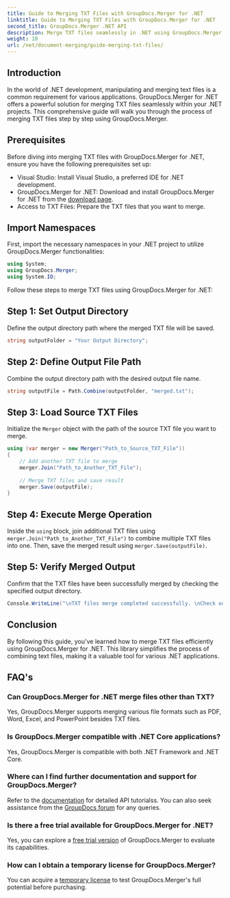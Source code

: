 ```yaml
---
title: Guide to Merging TXT Files with GroupDocs.Merger for .NET
linktitle: Guide to Merging TXT Files with GroupDocs.Merger for .NET
second_title: GroupDocs.Merger .NET API
description: Merge TXT files seamlessly in .NET using GroupDocs.Merger. Step-by-step guide for developers. Documentation and support available.
weight: 18
url: /net/document-merging/guide-merging-txt-files/
---
```

## Introduction
In the world of .NET development, manipulating and merging text files is a common requirement for various applications. GroupDocs.Merger for .NET offers a powerful solution for merging TXT files seamlessly within your .NET projects. This comprehensive guide will walk you through the process of merging TXT files step by step using GroupDocs.Merger.
## Prerequisites
Before diving into merging TXT files with GroupDocs.Merger for .NET, ensure you have the following prerequisites set up:
- Visual Studio: Install Visual Studio, a preferred IDE for .NET development.
- GroupDocs.Merger for .NET: Download and install GroupDocs.Merger for .NET from the [download page](https://releases.groupdocs.com/merger/net/).
- Access to TXT Files: Prepare the TXT files that you want to merge.

## Import Namespaces
First, import the necessary namespaces in your .NET project to utilize GroupDocs.Merger functionalities:
```csharp
using System; 
using GroupDocs.Merger;
using System.IO;
```

Follow these steps to merge TXT files using GroupDocs.Merger for .NET:
## Step 1: Set Output Directory
Define the output directory path where the merged TXT file will be saved.
```csharp
string outputFolder = "Your Output Directory";
```
## Step 2: Define Output File Path
Combine the output directory path with the desired output file name.
```csharp
string outputFile = Path.Combine(outputFolder, "merged.txt");
```
## Step 3: Load Source TXT Files
Initialize the `Merger` object with the path of the source TXT file you want to merge.
```csharp
using (var merger = new Merger("Path_to_Source_TXT_File"))
{
    // Add another TXT file to merge
    merger.Join("Path_to_Another_TXT_File");
    
    // Merge TXT files and save result
    merger.Save(outputFile);
}
```
## Step 4: Execute Merge Operation
Inside the `using` block, join additional TXT files using `merger.Join("Path_to_Another_TXT_File")` to combine multiple TXT files into one. Then, save the merged result using `merger.Save(outputFile)`.
## Step 5: Verify Merged Output
Confirm that the TXT files have been successfully merged by checking the specified output directory.
```csharp
Console.WriteLine("\nTXT files merge completed successfully. \nCheck output in {0}", outputFolder);
```

## Conclusion
By following this guide, you've learned how to merge TXT files efficiently using GroupDocs.Merger for .NET. This library simplifies the process of combining text files, making it a valuable tool for various .NET applications.

## FAQ's
### Can GroupDocs.Merger for .NET merge files other than TXT?
Yes, GroupDocs.Merger supports merging various file formats such as PDF, Word, Excel, and PowerPoint besides TXT files.
### Is GroupDocs.Merger compatible with .NET Core applications?
Yes, GroupDocs.Merger is compatible with both .NET Framework and .NET Core.
### Where can I find further documentation and support for GroupDocs.Merger?
Refer to the [documentation](https://tutorials.groupdocs.com/merger/net/) for detailed API tutorialss. You can also seek assistance from the [GroupDocs forum](https://forum.groupdocs.com/c/merger/32) for any queries.
### Is there a free trial available for GroupDocs.Merger for .NET?
Yes, you can explore a [free trial version](https://releases.groupdocs.com/) of GroupDocs.Merger to evaluate its capabilities.
### How can I obtain a temporary license for GroupDocs.Merger?
You can acquire a [temporary license](https://purchase.groupdocs.com/temporary-license/) to test GroupDocs.Merger's full potential before purchasing.
